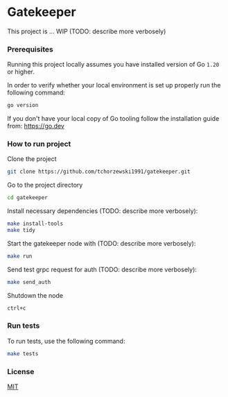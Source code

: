 # Gatekeeper

This project is ... WIP (TODO: describe more verbosely)

### Prerequisites

Running this project locally assumes you have installed version of Go `1.20` or higher.

In order to verify whether your local environment is set up properly run the following command:

```bash
go version
```

If you don't have your local copy of Go tooling follow the installation guide from: https://go.dev

### How to run project

Clone the project

```bash
git clone https://github.com/tchorzewski1991/gatekeeper.git
```

Go to the project directory

```bash
cd gatekeeper
```

Install necessary dependencies (TODO: describe more verbosely):

```bash
make install-tools
make tidy
```

Start the gatekeeper node with (TODO: describe more verbosely):

```bash
make run
```

Send test grpc request for auth (TODO: describe more verbosely):

```bash
make send_auth
```

Shutdown the node

```bash
ctrl+c
```

### Run tests

To run tests, use the following command:

```bash
make tests
```

### License

[MIT](https://choosealicense.com/licenses/mit/)
